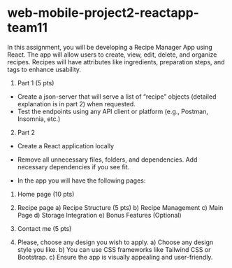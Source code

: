 # web-mobile-project2-reactapp-team11

In this assignment, you will be developing a Recipe Manager App using React. The app will
allow users to create, view, edit, delete, and organize recipes. Recipes will have attributes
like ingredients, preparation steps, and tags to enhance usability.
1. Part 1 (5 pts)
- Create a json-server that will serve a list of “recipe” objects (detailed
explanation is in part 2) when requested.
- Test the endpoints using any API client or platform (e.g., Postman, Insomnia,
etc.)

2. Part 2
- Create a React application locally
- Remove all unnecessary files, folders, and dependencies. Add necessary
dependencies if you see fit.

- In the app you will have the following pages:

1. Home page (10 pts)

2. Recipe page
a) Recipe Structure (5 pts)
b) Recipe Management
c) Main Page
d) Storage Integration
e) Bonus Features (Optional)

3. Contact me (5 pts)

4. Please, choose any design you wish to apply.
a) Choose any design style you like.
b) You can use CSS frameworks like Tailwind CSS or Bootstrap.
c) Ensure the app is visually appealing and user-friendly.
